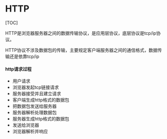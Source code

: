 # HTTP



[TOC]



HTTP是浏览器服务器之间的数据传输协议，是应用层协议，底层协议是tcp/ip协议。

HTTP协议不涉及数据包的传输，主要规定客户端服务器之间的通信格式，数据传输还是依靠tcp/ip



#### http请求过程

- 用户请求
- 浏览器发起tcp链接请求
- 服务器接受并且建立请求
- 客户端生成http格式的数据包
- 把数据包发送给服务器
- 服务器解析处理数据包
- 服务器生成http格式的数据包
- 发送给浏览器
- 浏览器解析并响应
